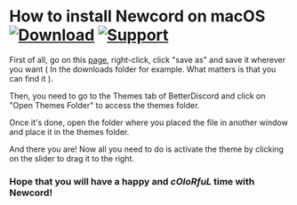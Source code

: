# How to install Newcord on macOS [![Download][download-badge]][download-link] [![Support][support-badge]][support-link]

[download-badge]: https://raw.githubusercontent.com/SquirrelKiev/NewcordRevived/main/icons/github/download.svg
[support-badge]: https://raw.githubusercontent.com/SquirrelKiev/NewcordRevived/main/icons/github/support.svg
[download-link]: https://raw.githubusercontent.com/SquirrelKiev/NewcordRevived/main/src/newcord.theme.css
[support-link]: https://github.com/SquirrelKiev/NewcordRevived/issues

First of all, go on this [page][download-link], right-click, click "save as" and save it wherever you want ( In the downloads folder for example. What matters is that you can find it ).

Then, you need to go to the Themes tab of BetterDiscord and click on "Open Themes Folder" to access the themes folder.

Once it's done, open the folder where you placed the file in another window and place it in the themes folder.

And there you are! Now all you need to do is activate the theme by clicking on the slider to drag it to the right.

### Hope that you will have a happy and _cOloRfuL_ time with Newcord!
